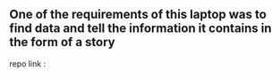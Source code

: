 ## One of the requirements of this laptop was to find data and tell the information it contains in the form of a story


repo link : 